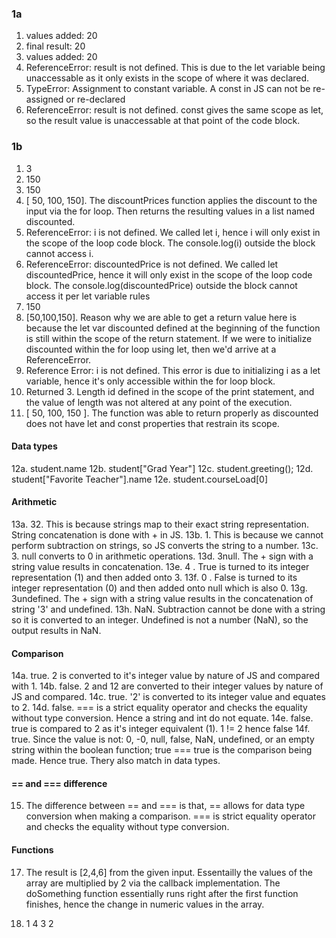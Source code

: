 ### 1a

1. values added:  20
2. final result:  20
3. values added:  20
4. ReferenceError: result is not defined. This is due to the let variable being unaccessable as it only exists in the scope of where it was declared.
5. TypeError: Assignment to constant variable. A const in JS can not be re-assigned or re-declared
6. ReferenceError: result is not defined. const gives the same scope as let, so the result value is unaccessable at that point of the code block. 

### 1b

1. 3
2. 150
3. 150
4. [ 50, 100, 150]. The discountPrices function applies the discount to the input via the for loop. Then returns the resulting values in a list named discounted. 
5. ReferenceError: i is not defined. We called let i, hence i will only exist in the scope of the loop code block. The console.log(i) outside the block cannot access i.
6. ReferenceError: discountedPrice is not defined. We called let discountedPrice, hence it will only exist in the scope of the loop code block. The console.log(discountedPrice) outside the block cannot access it per let variable rules
7. 150
8. [50,100,150]. Reason why we are able to get a return value here is because the let var discounted defined at the beginning of the function is still within the scope of the return statement. If we were to initialize discounted within the for loop using let, then we'd arrive at a ReferenceError. 
9. Reference Error: i is not defined. This error is due to initializing i as a let variable, hence it's only accessible within the for loop block.
10. Returned 3. Length id defined in the scope of the print statement, and the value of length was not altered at any point of the execution. 
11. [ 50, 100, 150 ]. The function was able to return properly as discounted does not have let and const properties that restrain its scope.


#### Data types

12a. student.name 
12b. student["Grad Year"]
12c. student.greeting();
12d. student["Favorite Teacher"].name
12e. student.courseLoad[0]


#### Arithmetic
13a. 32. This is because strings map to their exact string representation. String concatenation is done with + in JS.
13b. 1. This is because we cannot perform subtraction on strings, so JS converts the string to a number. 
13c. 3. null converts to 0 in arithmetic operations.
13d. 3null. The + sign with a string value results in concatenation. 
13e. 4 . True is turned to its integer representation (1) and then added onto 3. 
13f. 0 . False is turned to its integer representation (0) and then added onto null which is also 0. 
13g. 3undefined. The + sign with a string value results in the concatenation of string '3' and undefined.
13h. NaN. Subtraction cannot be done with a string so it is converted to an integer. Undefined is not a number (NaN), so the output results in NaN.

#### Comparison
14a. true. 2 is converted to it's integer value by nature of JS and compared with 1.
14b. false. 2 and 12 are converted to their integer values by nature of JS and compared.
14c. true. '2' is converted to its integer value and equates to 2.
14d. false. === is a strict equality operator and checks the equality without type conversion. Hence a string and int do not equate. 
14e. false. true is compared to 2 as it's integer equivalent (1). 1 != 2 hence false
14f. true. Since the value is not: 0, -0, null, false, NaN, undefined, or an empty string within the boolean function; true === true is the comparison being made. Hence true. Thery also match in data types.


#### == and === difference
15. The difference between == and === is that, == allows for data type conversion when making a comparison. === is strict equality operator and checks the equality without type conversion.

#### Functions
17. The result is [2,4,6] from the given input. Essentailly the values of the array are multiplied by 2 via the callback implementation. The doSomething function essentially runs right after the first function finishes, hence the change in numeric values in the array. 


19. 1 
    4
    3
    2


